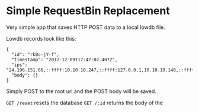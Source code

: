 Simple RequestBin Replacement
=============================

Very simple app that saves HTTP POST data to a local lowdb file.

Lowdb records look like this:
```
{
  "id": "rk0c-jY-f",
  "timestamp": "2017-12-09T17:47:02.407Z",
  "ips": "24.196.151.66,::ffff:10.10.10.247,::ffff:127.0.0.1,10.10.10.148,::ffff:172.17.0.1",
  "body": {}
}
```

Simply POST to the root url and the POST body will be saved.

`GET /reset` resets the database
`GET /:id` returns the body of the